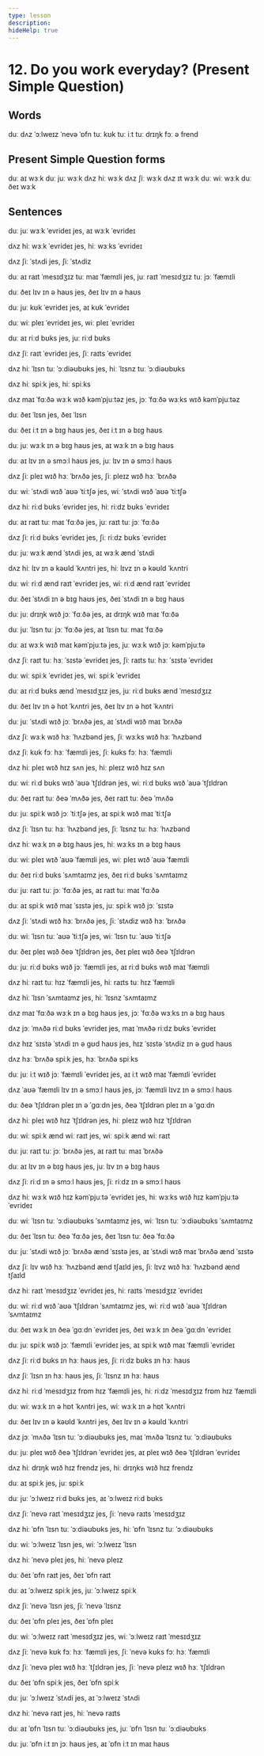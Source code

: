 ```yaml
---
type: lesson
description:
hideHelp: true
---
```


# 12. Do you work everyday? (Present Simple Question)

## Words

duː
dʌz
ˈɔːlweɪz
ˈnevə
ˈɒfn
tuː kʊk
tuː iːt
tuː drɪŋk
fɔː
ə frend

## Present Simple Question forms

duː aɪ wɜːk
duː juː wɜːk
dʌz hiː wɜːk
dʌz ʃiː wɜːk
dʌz ɪt wɜːk
duː wiː wɜːk
duː ðeɪ wɜːk

## Sentences

duː juː wɜːk ˈevrideɪ
jes, aɪ wɜːk ˈevrideɪ

dʌz hiː wɜːk ˈevrideɪ
jes, hiː wɜːks ˈevrideɪ

dʌz ʃiː ˈstʌdi
jes, ʃiː ˈstʌdiz

duː aɪ raɪt ˈmesɪdʒɪz tuː maɪ ˈfæmɪli
jes, juː raɪt ˈmesɪdʒɪz tuː jɔː ˈfæmɪli

duː ðeɪ lɪv ɪn ə haʊs
jes, ðeɪ lɪv ɪn ə haʊs

duː juː kʊk ˈevrideɪ
jes, aɪ kʊk ˈevrideɪ

duː wiː pleɪ ˈevrideɪ
jes, wiː pleɪ ˈevrideɪ

duː aɪ riːd bʊks
jes, juː riːd bʊks

dʌz ʃiː raɪt ˈevrideɪ
jes, ʃiː raɪts ˈevrideɪ

dʌz hiː ˈlɪsn tuː ˈɔːdiəʊbʊks
jes, hiː ˈlɪsnz tuː ˈɔːdiəʊbʊks

dʌz hiː spiːk
jes, hiː spiːks

dʌz maɪ ˈfɑːðə wɜːk wɪð kəmˈpjuːtəz
jes, jɔː ˈfɑːðə wɜːks wɪð kəmˈpjuːtəz

duː ðeɪ ˈlɪsn
jes, ðeɪ ˈlɪsn

duː ðeɪ iːt ɪn ə bɪɡ haʊs
jes, ðeɪ iːt ɪn ə bɪɡ haʊs

duː juː wɜːk ɪn ə bɪɡ haʊs
jes, aɪ wɜːk ɪn ə bɪɡ haʊs

duː aɪ lɪv ɪn ə smɔːl haʊs
jes, juː lɪv ɪn ə smɔːl haʊs

dʌz ʃiː pleɪ wɪð hɜː ˈbrʌðə
jes, ʃiː pleɪz wɪð hɜː ˈbrʌðə

duː wiː ˈstʌdi wɪð ˈaʊə ˈtiːtʃə
jes, wiː ˈstʌdi wɪð ˈaʊə ˈtiːtʃə

dʌz hiː riːd bʊks ˈevrideɪ
jes, hiː riːdz bʊks ˈevrideɪ

duː aɪ raɪt tuː maɪ ˈfɑːðə
jes, juː raɪt tuː jɔː ˈfɑːðə

dʌz ʃiː riːd bʊks ˈevrideɪ
jes, ʃiː riːdz bʊks ˈevrideɪ

duː juː wɜːk ænd ˈstʌdi
jes, aɪ wɜːk ænd ˈstʌdi

dʌz hiː lɪv ɪn ə kəʊld ˈkʌntri
jes, hiː lɪvz ɪn ə kəʊld ˈkʌntri

duː wiː riːd ænd raɪt ˈevrideɪ
jes, wiː riːd ænd raɪt ˈevrideɪ

duː ðeɪ ˈstʌdi ɪn ə bɪɡ haʊs
jes, ðeɪ ˈstʌdi ɪn ə bɪɡ haʊs

duː juː drɪŋk wɪð jɔː ˈfɑːðə
jes, aɪ drɪŋk wɪð maɪ ˈfɑːðə

duː juː ˈlɪsn tuː jɔː ˈfɑːðə
jes, aɪ ˈlɪsn tuː maɪ ˈfɑːðə

duː aɪ wɜːk wɪð maɪ kəmˈpjuːtə
jes, juː wɜːk wɪð jɔː kəmˈpjuːtə

dʌz ʃiː raɪt tuː hɜː ˈsɪstə ˈevrideɪ
jes, ʃiː raɪts tuː hɜː ˈsɪstə ˈevrideɪ

duː wiː spiːk ˈevrideɪ
jes, wiː spiːk ˈevrideɪ

duː aɪ riːd bʊks ænd ˈmesɪdʒɪz
jes, juː riːd bʊks ænd ˈmesɪdʒɪz

duː ðeɪ lɪv ɪn ə hɒt ˈkʌntri
jes, ðeɪ lɪv ɪn ə hɒt ˈkʌntri

duː juː ˈstʌdi wɪð jɔː ˈbrʌðə
jes, aɪ ˈstʌdi wɪð maɪ ˈbrʌðə

dʌz ʃiː wɜːk wɪð hɜː ˈhʌzbənd
jes, ʃiː wɜːks wɪð hɜː ˈhʌzbənd

dʌz ʃiː kʊk fɔː hɜː ˈfæmɪli
jes, ʃiː kʊks fɔː hɜː ˈfæmɪli

dʌz hiː pleɪ wɪð hɪz sʌn
jes, hiː pleɪz wɪð hɪz sʌn

duː wiː riːd bʊks wɪð ˈaʊə ˈtʃɪldrən
jes, wiː riːd bʊks wɪð ˈaʊə ˈtʃɪldrən

duː ðeɪ raɪt tuː ðeə ˈmʌðə
jes, ðeɪ raɪt tuː ðeə ˈmʌðə

duː juː spiːk wɪð jɔː ˈtiːtʃə
jes, aɪ spiːk wɪð maɪ ˈtiːtʃə

dʌz ʃiː ˈlɪsn tuː hɜː ˈhʌzbənd
jes, ʃiː ˈlɪsnz tuː hɜː ˈhʌzbənd

dʌz hiː wɜːk ɪn ə bɪɡ haʊs
jes, hiː wɜːks ɪn ə bɪɡ haʊs

duː wiː pleɪ wɪð ˈaʊə ˈfæmɪli
jes, wiː pleɪ wɪð ˈaʊə ˈfæmɪli

duː ðeɪ riːd bʊks ˈsʌmtaɪmz
jes, ðeɪ riːd bʊks ˈsʌmtaɪmz

duː juː raɪt tuː jɔː ˈfɑːðə
jes, aɪ raɪt tuː maɪ ˈfɑːðə

duː aɪ spiːk wɪð maɪ ˈsɪstə
jes, juː spiːk wɪð jɔː ˈsɪstə

dʌz ʃiː ˈstʌdi wɪð hɜː ˈbrʌðə
jes, ʃiː ˈstʌdiz wɪð hɜː ˈbrʌðə

duː wiː ˈlɪsn tuː ˈaʊə ˈtiːtʃə
jes, wiː ˈlɪsn tuː ˈaʊə ˈtiːtʃə

duː ðeɪ pleɪ wɪð ðeə ˈtʃɪldrən
jes, ðeɪ pleɪ wɪð ðeə ˈtʃɪldrən

duː juː riːd bʊks wɪð jɔː ˈfæmɪli
jes, aɪ riːd bʊks wɪð maɪ ˈfæmɪli

dʌz hiː raɪt tuː hɪz ˈfæmɪli
jes, hiː raɪts tuː hɪz ˈfæmɪli

dʌz hiː ˈlɪsn ˈsʌmtaɪmz
jes, hiː ˈlɪsnz ˈsʌmtaɪmz

dʌz maɪ ˈfɑːðə wɜːk ɪn ə bɪɡ haʊs
jes, jɔː ˈfɑːðə wɜːks ɪn ə bɪɡ haʊs

dʌz jɔː ˈmʌðə riːd bʊks ˈevrideɪ
jes, maɪ ˈmʌðə riːdz bʊks ˈevrideɪ

dʌz hɪz ˈsɪstə ˈstʌdi ɪn ə ɡʊd haʊs
jes, hɪz ˈsɪstə ˈstʌdiz ɪn ə ɡʊd haʊs

dʌz hɜː ˈbrʌðə spiːk
jes, hɜː ˈbrʌðə spiːks

duː juː iːt wɪð jɔː ˈfæmɪli ˈevrideɪ
jes, aɪ iːt wɪð maɪ ˈfæmɪli ˈevrideɪ

dʌz ˈaʊə ˈfæmɪli lɪv ɪn ə smɔːl haʊs
jes, jɔː ˈfæmɪli lɪvz ɪn ə smɔːl haʊs

duː ðeə ˈtʃɪldrən pleɪ ɪn ə ˈɡɑːdn
jes, ðeə ˈtʃɪldrən pleɪ ɪn ə ˈɡɑːdn

dʌz hiː pleɪ wɪð hɪz ˈtʃɪldrən
jes, hiː pleɪz wɪð hɪz ˈtʃɪldrən

duː wiː spiːk ænd wiː raɪt
jes, wiː spiːk ænd wiː raɪt

duː juː raɪt tuː jɔː ˈbrʌðə
jes, aɪ raɪt tuː maɪ ˈbrʌðə

duː aɪ lɪv ɪn ə bɪɡ haʊs
jes, juː lɪv ɪn ə bɪɡ haʊs

dʌz ʃiː riːd ɪn ə smɔːl haʊs
jes, ʃiː riːdz ɪn ə smɔːl haʊs

dʌz hiː wɜːk wɪð hɪz kəmˈpjuːtə ˈevrideɪ
jes, hiː wɜːks wɪð hɪz kəmˈpjuːtə ˈevrideɪ

duː wiː ˈlɪsn tuː ˈɔːdiəʊbʊks ˈsʌmtaɪmz
jes, wiː ˈlɪsn tuː ˈɔːdiəʊbʊks ˈsʌmtaɪmz

duː ðeɪ ˈlɪsn tuː ðeə ˈfɑːðə
jes, ðeɪ ˈlɪsn tuː ðeə ˈfɑːðə

duː juː ˈstʌdi wɪð jɔː ˈbrʌðə ænd ˈsɪstə
jes, aɪ ˈstʌdi wɪð maɪ ˈbrʌðə ænd ˈsɪstə

dʌz ʃiː lɪv wɪð hɜː ˈhʌzbənd ænd tʃaɪld
jes, ʃiː lɪvz wɪð hɜː ˈhʌzbənd ænd tʃaɪld

dʌz hiː raɪt ˈmesɪdʒɪz ˈevrideɪ
jes, hiː raɪts ˈmesɪdʒɪz ˈevrideɪ

duː wiː riːd wɪð ˈaʊə ˈtʃɪldrən ˈsʌmtaɪmz
jes, wiː riːd wɪð ˈaʊə ˈtʃɪldrən ˈsʌmtaɪmz

duː ðeɪ wɜːk ɪn ðeə ˈɡɑːdn ˈevrideɪ
jes, ðeɪ wɜːk ɪn ðeə ˈɡɑːdn ˈevrideɪ

duː juː spiːk wɪð jɔː ˈfæmɪli ˈevrideɪ
jes, aɪ spiːk wɪð maɪ ˈfæmɪli ˈevrideɪ

dʌz ʃiː riːd bʊks ɪn hɜː haʊs
jes, ʃiː riːdz bʊks ɪn hɜː haʊs

dʌz ʃiː ˈlɪsn ɪn hɜː haʊs
jes, ʃiː ˈlɪsnz ɪn hɜː haʊs

dʌz hiː riːd ˈmesɪdʒɪz frɒm hɪz ˈfæmɪli
jes, hiː riːdz ˈmesɪdʒɪz frɒm hɪz ˈfæmɪli

duː wiː wɜːk ɪn ə hɒt ˈkʌntri
jes, wiː wɜːk ɪn ə hɒt ˈkʌntri

duː ðeɪ lɪv ɪn ə kəʊld ˈkʌntri
jes, ðeɪ lɪv ɪn ə kəʊld ˈkʌntri

dʌz jɔː ˈmʌðə ˈlɪsn tuː ˈɔːdiəʊbʊks
jes, maɪ ˈmʌðə ˈlɪsnz tuː ˈɔːdiəʊbʊks

duː juː pleɪ wɪð ðeə ˈtʃɪldrən ˈevrideɪ
jes, aɪ pleɪ wɪð ðeə ˈtʃɪldrən ˈevrideɪ

dʌz hiː drɪŋk wɪð hɪz frendz
jes, hiː drɪŋks wɪð hɪz frendz

duː aɪ spiːk
jes, juː spiːk

duː juː ˈɔːlweɪz riːd bʊks
jes, aɪ ˈɔːlweɪz riːd bʊks

dʌz ʃiː ˈnevə raɪt ˈmesɪdʒɪz
jes, ʃiː ˈnevə raɪts ˈmesɪdʒɪz

dʌz hiː ˈɒfn ˈlɪsn tuː ˈɔːdiəʊbʊks
jes, hiː ˈɒfn ˈlɪsnz tuː ˈɔːdiəʊbʊks

duː wiː ˈɔːlweɪz ˈlɪsn
jes, wiː ˈɔːlweɪz ˈlɪsn

dʌz hiː ˈnevə pleɪ
jes, hiː ˈnevə pleɪz

duː ðeɪ ˈɒfn raɪt
jes, ðeɪ ˈɒfn raɪt

duː aɪ ˈɔːlweɪz spiːk
jes, juː ˈɔːlweɪz spiːk

dʌz ʃiː ˈnevə ˈlɪsn
jes, ʃiː ˈnevə ˈlɪsnz

duː ðeɪ ˈɒfn pleɪ
jes, ðeɪ ˈɒfn pleɪ

duː wiː ˈɔːlweɪz raɪt ˈmesɪdʒɪz
jes, wiː ˈɔːlweɪz raɪt ˈmesɪdʒɪz

dʌz ʃiː ˈnevə kʊk fɔː hɜː ˈfæmɪli
jes, ʃiː ˈnevə kʊks fɔː hɜː ˈfæmɪli

dʌz ʃiː ˈnevə pleɪ wɪð hɜː ˈtʃɪldrən
jes, ʃiː ˈnevə pleɪz wɪð hɜː ˈtʃɪldrən

duː ðeɪ ˈɒfn spiːk
jes, ðeɪ ˈɒfn spiːk

duː juː ˈɔːlweɪz ˈstʌdi
jes, aɪ ˈɔːlweɪz ˈstʌdi

dʌz hiː ˈnevə raɪt
jes, hiː ˈnevə raɪts

duː aɪ ˈɒfn ˈlɪsn tuː ˈɔːdiəʊbʊks
jes, juː ˈɒfn ˈlɪsn tuː ˈɔːdiəʊbʊks

duː juː ˈɒfn iːt ɪn jɔː haʊs
jes, aɪ ˈɒfn iːt ɪn maɪ haʊs
